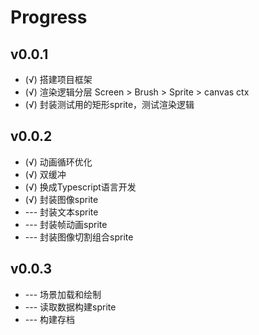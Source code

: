 # Progress

## v0.0.1

* (√) 搭建项目框架
* (√) 渲染逻辑分层 Screen > Brush > Sprite > canvas ctx
* (√) 封装测试用的矩形sprite，测试渲染逻辑

## v0.0.2

* (√) 动画循环优化
* (√) 双缓冲
* (√) 换成Typescript语言开发
* (√) 封装图像sprite
* --- 封装文本sprite
* --- 封装帧动画sprite
* --- 封装图像切割组合sprite

## v0.0.3

* --- 场景加载和绘制
* --- 读取数据构建sprite
* --- 构建存档
